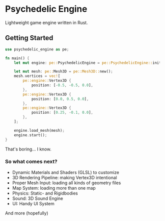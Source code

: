 # Psychedelic Engine
Lightweight game engine written in Rust.

## Getting Started
```rust
use psychedelic_engine as pe;

fn main() {
    let mut engine: pe::PsychedelicEngine = pe::PsychedelicEngine::init();

    let mut mesh: pe::Mesh3D = pe::Mesh3D::new();
    mesh.vertices = vec![
        pe::engine::Vertex3D {
            position: [-0.5, -0.5, 0.0],
        },
        pe::engine::Vertex3D {
            position: [0.0, 0.5, 0.0],
        },
        pe::engine::Vertex3D {
            position: [0.25, -0.1, 0.0],
        },
    ];

    engine.load_mesh(mesh);
    engine.start();
}
```
That's boring...
I know.

### So what comes next?
* Dynamic Materials and Shaders (GLSL) to customize
* 3D Rendering Pipeline: making Vertex3D intentional
* Proper Mesh Input: loading all kinds of geometry files
* Map System: loading more than one map
* Physics: Static- and Rigidbodies
* Sound: 3D Sound Engine
* UI: Handy UI System

And more (hopefully)

